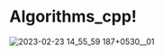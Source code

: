 # Algorithms_cpp!


![2023-02-23 14_55_59 187+0530__01](https://user-images.githubusercontent.com/101616957/222433401-f53276d0-8e8f-4b1c-be30-aa94a7b93eb0.jpg)
